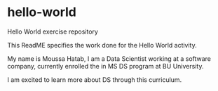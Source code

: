 # hello-world
Hello World exercise repository

This ReadME specifies the work done for the Hello World activity.


My name is Moussa Hatab, I am a Data Scientist working at a software company, currently enrolled the in MS DS program at BU University.

 I am excited to learn more about DS through this curriculum.